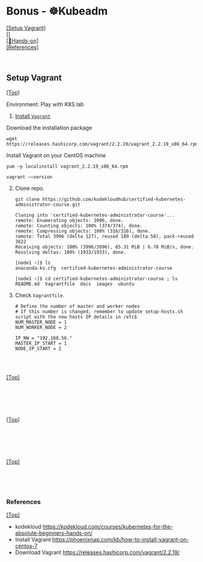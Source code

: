 # <span id='top'>Bonus - ☸️Kubeadm</span>

[[Setup Vagrant]](#vagrant)  
[[]](#)  
[[🤲Hands-on]](#)  
[[References]](#ref)

<br>

## <span id='vagrant'>Setup Vagrant</span>

[[Top]](#top)

Environment: Play with K8S lab

1.  [Install `Vagrant`](https://phoenixnap.com/kb/how-to-install-vagrant-on-centos-7)

Download the installation package

    wget https://releases.hashicorp.com/vagrant/2.2.19/vagrant_2.2.19_x86_64.rpm

Install Vagrant on your CentOS machine

    yum –y localinstall vagrant_2.2.19_x86_64.rpm

    vagrant ––version

2.  Clone repo.

        git clone https://github.com/kodekloudhub/certified-kubernetes-administrator-course.git

        Cloning into 'certified-kubernetes-administrator-course'...
        remote: Enumerating objects: 3996, done.
        remote: Counting objects: 100% (374/374), done.
        remote: Compressing objects: 100% (316/316), done.
        remote: Total 3996 (delta 127), reused 189 (delta 58), pack-reused 3622
        Receiving objects: 100% (3996/3996), 65.31 MiB | 6.78 MiB/s, done.
        Resolving deltas: 100% (1933/1933), done.

        [node1 ~]$ ls
        anaconda-ks.cfg  certified-kubernetes-administrator-course

        [node1 ~]$ cd certified-kubernetes-administrator-course ; ls
        README.md  Vagrantfile  docs  images  ubuntu

3.  Check `Vagrantfile`.

        # Define the number of master and worker nodes
        # If this number is changed, remember to update setup-hosts.sh script with the new hosts IP details in /etc$
        NUM_MASTER_NODE = 1
        NUM_WORKER_NODE = 2

        IP_NW = "192.168.56."
        MASTER_IP_START = 1
        NODE_IP_START = 2

<br>

## <span id=''></span>

[[Top]](#top)

<br>

<br>
<br>

## <span id=''></span>

[[Top]](#top)

<br>

<br>
<br>

## <span id=''></span>

[[Top]](#top)

<br>

<br>
<br>

### <span id='ref'>References</span>

[[Top]](#top)

- kodekloud https://kodekloud.com/courses/kubernetes-for-the-absolute-beginners-hands-on/
- Install Vagrant https://phoenixnap.com/kb/how-to-install-vagrant-on-centos-7
- Download Vagrant https://releases.hashicorp.com/vagrant/2.2.19/
